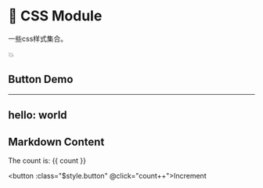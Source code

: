 # :tada: CSS Module
一些css样式集合。

:boom:

## Button Demo
---
hello: world
---

<script setup>
import { ref } from 'vue'

const count = ref(0)
</script>

## Markdown Content

The count is: {{ count }}

<button :class="$style.button" @click="count++">Increment</button>

<style module>
.button {
  color: red;
  border: 1px solid red;
  border-radius: 4px;
  padding: 20px;
  font-weight: bold;
}
</style>